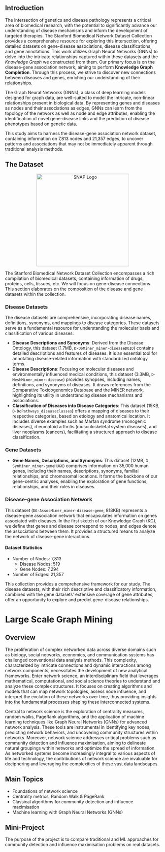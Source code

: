 


## Introduction
The intersection of genetics and disease pathology represents a critical area of biomedical research, with the potential to significantly advance our understanding of disease mechanisms and inform the development of targeted therapies. The Stanford Biomedical Network Dataset Collection provides a comprehensive resource for exploring this intersection, offering detailed datasets on gene-disease associations, disease classifications, and gene annotations. This work utilizes Graph Neural Networks (GNNs) to delve into the intricate relationships captured within these datasets and the _Knowledge Graph_ we constructed from them. Our primary focus is on the disease-gene association network, aiming to perform **Knowledge Graph Completion**. Through this process, we strive to discover new connections between diseases and genes, enriching our understanding of their relationships.

The Graph Neural Networks (GNNs), a class of deep learning models designed for graph data, are well-suited to model the intricate, non-linear relationships present in biological data. By representing genes and diseases as nodes and their associations as edges, GNNs can learn from the topology of the network as well as node and edge attributes, enabling the identification of novel gene-disease links and the prediction of disease phenotypes based on genetic data.

This study aims to harness the disease-gene association network dataset, containing information on 7,813 nodes and 21,357 edges, to uncover patterns and associations that may not be immediately apparent through traditional analysis methods.

## The Dataset

<p align="center">
  <img src="https://github.com/user-attachments/assets/532bdfca-4c5b-4ebc-a88a-27f52032ca27" alt="SNAP Logo" height="300px" />
</p>

The Stanford Biomedical Network Dataset Collection encompasses a rich compilation of biomedical datasets, containing information of drugs, proteins, cells, tissues, etc. We will focus on gene-disease connections. This section elaborates on the composition of the disease and gene datasets within the collection.

### Disease Datasets

The disease datasets are comprehensive, incorporating disease names, definitions, synonyms, and mappings to disease categories. These datasets serve as a fundamental resource for understanding the molecular basis and classification of various diseases:

- **Disease Descriptions and Synonyms**: Derived from the Disease Ontology, this dataset (1.7MB, `D-DoMiner_miner-diseaseDOID`) contains detailed descriptions and features of diseases. It is an essential tool for annotating disease-related information with standardized ontology terms.
- **Disease Descriptions**: Focusing on molecular diseases and environmentally influenced medical conditions, this dataset (3.3MB, `D-MeshMiner_miner-disease`) provides synopses, including names, definitions, and synonyms of diseases. It draws references from the Comparative Toxicogenomics Database and the MINER network, highlighting its utility in understanding disease mechanisms and associations.
- **Classification of Diseases into Disease Categories**: This dataset (15KB, `D-DoPathways_diseaseclasses`) offers a mapping of diseases to their respective categories, based on etiology and anatomical location. It includes diverse examples such as Marfan syndrome (monogenic diseases), rheumatoid arthritis (musculoskeletal system diseases), and liver neoplasms (cancers), facilitating a structured approach to disease classification.

### Gene Datasets
- **Gene Names, Descriptions, and Synonyms**: This dataset (12MB, `G-SynMiner_miner-geneHUGO`) comprises information on 35,000 human genes, including their names, descriptions, synonyms, familial relationships, and chromosomal locations. It forms the backbone of our gene-centric analyses, enabling the exploration of gene functions, relationships, and their roles in diseases.

### Disease-gene Association Network
This dataset (`DG-AssocMiner_miner-disease-gene`, 818KB) represents a disease-gene association network that encapsulates information on genes associated with diseases. In the first sketch of our Knowledge Graph (KG), we define that genes and disease correspond to nodes, and edges denote the associations between them. It provides a structured means to analyze the network of disease-gene interactions.

#### Dataset Statistics
- Number of Nodes: 7,813
  - Disease Nodes: 519
  - Gene Nodes: 7,294
- Number of Edges: 21,357

This collection provides a comprehensive framework for our study. The disease datasets, with their rich descriptive and classificatory information, combined with the gene datasets' extensive coverage of gene attributes, offer an opportunity to explore and predict gene-disease relationships.













# Large Scale Graph Mining

## Overview
The proliferation of complex networked data across diverse domains such as biology, social networks, economics, and communication systems has challenged conventional data analysis methods. This complexity, characterized by intricate connections and dynamic interactions among network components, necessitates the development of new analytical frameworks. Enter network science, an interdisciplinary field that leverages mathematical, computational, and social science theories to understand and analyze these complex structures. It focuses on creating algorithms and models that can map network topologies, assess node influence, and interpret the evolution of these networks over time, thus providing insights into the fundamental processes shaping these interconnected systems.

Central to network science is the exploration of centrality measures, random walks, PageRank algorithms, and the application of machine learning techniques like Graph Neural Networks (GNNs) for advanced network analysis. These tools are instrumental in identifying key nodes, predicting network behaviors, and uncovering community structures within networks. Moreover, network science addresses critical problems such as community detection and influence maximisation, aiming to delineate natural groupings within networks and optimize the spread of information. As networked systems become increasingly integral to various aspects of life and technology, the contributions of network science are invaluable for deciphering and leveraging the complexities of these vast data landscapes.

## Main Topics
- Foundations of network science
- Centrality metrics, Random Walk & PageRank
- Classical algorithms for community detection and influence maximisation
- Machine learning with Graph Neural Networks (GNNs)


## Mini-Project 
The purpose of the project is to compare traditional and ML approaches for community detection and influence maximisation problems on real datasets.
